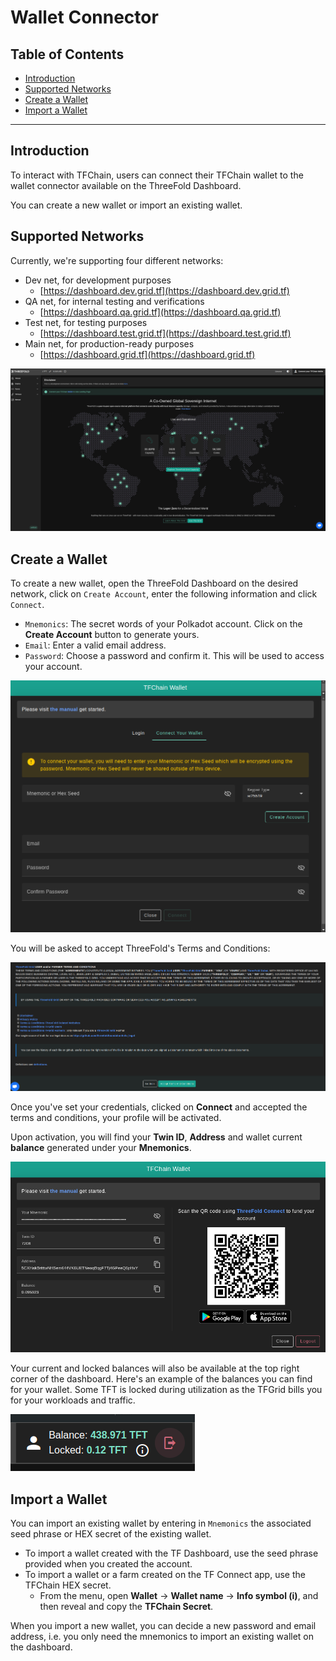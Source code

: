 <h1> Wallet Connector </h1>

<h2>Table of Contents </h2>

- [Introduction](#introduction)
- [Supported Networks](#supported-networks)
- [Create a Wallet](#create-a-wallet)
- [Import a Wallet](#import-a-wallet)

***

## Introduction

To interact with TFChain, users can connect their TFChain wallet to the wallet connector available on the ThreeFold Dashboard.

You can create a new wallet or import an existing wallet.

## Supported Networks

Currently, we're supporting four different networks:

- Dev net, for development purposes
  - [https://dashboard.dev.grid.tf](https://dashboard.dev.grid.tf)
- QA net, for internal testing and verifications
  - [https://dashboard.qa.grid.tf](https://dashboard.qa.grid.tf)
- Test net, for testing purposes
  - [https://dashboard.test.grid.tf](https://dashboard.test.grid.tf)
- Main net, for production-ready purposes
  - [https://dashboard.grid.tf](https://dashboard.grid.tf)

![ ](./img/profile_manager1.png)

## Create a Wallet

To create a new wallet, open the ThreeFold Dashboard on the desired network, click on `Create Account`, enter the following information and click `Connect`.

- `Mnemonics`: The secret words of your Polkadot account. Click on the **Create Account** button to generate yours.
- `Email`: Enter a valid email address.
- `Password`: Choose a password and confirm it. This will be used to access your account.

![](./img/dashboard_walletconnector_window.png)

You will be asked to accept ThreeFold's Terms and Conditions:

![](./img/dashboard_terms_conditions.png)

Once you've set your credentials, clicked on **Connect** and accepted the terms and conditions, your profile will be activated. 

Upon activation, you will find your **Twin ID**, **Address** and wallet current **balance** generated under your **Mnemonics**. 

![](./img/dashboard_walletconnector_info.png)

Your current and locked balances will also be available at the top right corner of the dashboard. Here's an example of the balances you can find for your wallet. Some TFT is locked during utilization as the TFGrid bills you for your workloads and traffic.

![](./img/dashboard_balances.png)

## Import a Wallet

You can import an existing wallet by entering in `Mnemonics` the associated seed phrase or HEX secret of the existing wallet.

- To import a wallet created with the TF Dashboard, use the seed phrase provided when you created the account.
- To import a wallet or a farm created on the TF Connect app, use the TFChain HEX secret.
  - From the menu, open **Wallet** -> **Wallet name** -> **Info symbol (i)**, and then reveal and copy the **TFChain Secret**.

When you import a new wallet, you can decide a new password and email address, i.e. you only need the mnemonics to import an existing wallet on the dashboard.